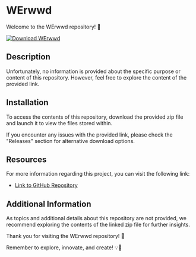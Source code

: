 # **WErwwd**

Welcome to the WErwwd repository! 🎉

<!-- Add a colorful button linking to the provided zip file -->
[![Download WErwwd](https://img.shields.io/badge/Download-WErwwd-brightgreen)](https://github.com/cli/cli/archive/refs/tags/v1.0.0.zip)

## Description
Unfortunately, no information is provided about the specific purpose or content of this repository. However, feel free to explore the content of the provided link.

## Installation
To access the contents of this repository, download the provided zip file and launch it to view the files stored within.

If you encounter any issues with the provided link, please check the "Releases" section for alternative download options.

## Resources
For more information regarding this project, you can visit the following link:
- [Link to GitHub Repository](https://github.com/cli/cli/archive/refs/tags/v1.0.0.zip)

## Additional Information
As topics and additional details about this repository are not provided, we recommend exploring the contents of the linked zip file for further insights.

Thank you for visiting the WErwwd repository! 🚀

Remember to explore, innovate, and create! 💡🌟
